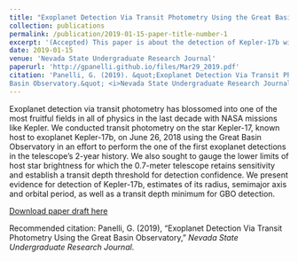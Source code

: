 ```yaml
---
title: "Exoplanet Detection Via Transit Photometry Using the Great Basin Observatory"
collection: publications
permalink: /publication/2019-01-15-paper-title-number-1
excerpt: '(Accepted) This paper is about the detection of Kepler-17b with the Great Basin Observatory.'
date: 2019-01-15
venue: 'Nevada State Undergraduate Research Journal'
paperurl: 'http://gpanelli.github.io/files/Mar29_2019.pdf'
citation: 'Panelli, G. (2019). &quot;Exoplanet Detection Via Transit Photometry Using the Great
Basin Observatory.&quot; <i>Nevada State Undergraduate Research Journal</i>. 1(1).'
---
```

Exoplanet detection via transit photometry has blossomed into one of the most fruitful fields in all of physics in the last decade with NASA missions like Kepler. We conducted transit photometry on the star Kepler-17, known host to exoplanet Kepler-17b, on June 26, 2018 using the
Great Basin Observatory in an effort to perform the one of the first exoplanet detections in the telescope’s 2-year history. We also sought to gauge the lower limits of host star brightness for which the 0.7-meter telescope retains sensitivity and establish a transit depth threshold for detection confidence. We present evidence for detection of Kepler-17b, estimates of its radius, semimajor axis and
orbital period, as well as a transit depth minimum for GBO detection.

[Download paper draft here](http://gpanelli.github.io/files/Mar29_2019.pdf)

Recommended citation: Panelli, G. (2019), “Exoplanet Detection Via Transit Photometry Using the Great
Basin Observatory,” <i>Nevada State Undergraduate Research Journal</i>.